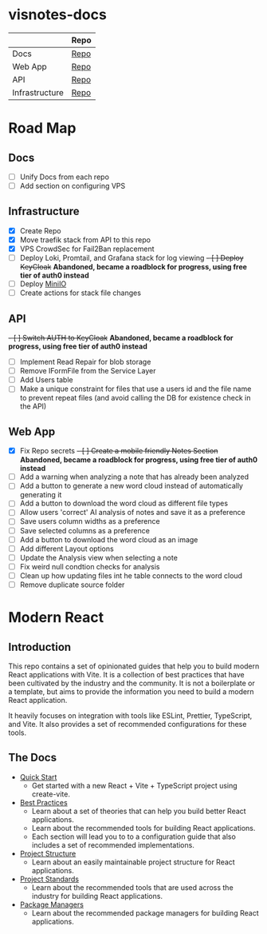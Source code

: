 # visnotes-docs

|     | Repo |
| -------- | ------- |
| Docs   | [Repo](https://github.com/VisNotes/.github)  |
| Web App | [Repo](https://github.com/JustinFay01/visnotes-react)     |
| API    | [Repo](https://github.com/JustinFay01/visnotes-api)  |
| Infrastructure | [Repo](https://github.com/VisNotes/visnotes-infrastructure) |

# Road Map

## Docs

- [ ] Unify Docs from each repo
- [ ] Add section on configuring VPS

## Infrastructure

 - [x] Create Repo
 - [x] Move traefik stack from API to this repo
 - [x] VPS CrowdSec for Fail2Ban replacement
 - [ ] Deploy Loki, Promtail, and Grafana stack for log viewing
 ~~- [ ] Deploy KeyCloak~~  **Abandoned, became a roadblock for progress, using free tier of auth0 instead**
 - [ ] Deploy [MiniIO](https://min.io/)
 - [ ] Create actions for stack file changes

## API

 ~~- [ ] Switch AUTH to KeyCloak~~ **Abandoned, became a roadblock for progress, using free tier of auth0 instead**
 - [ ] Implement Read Repair for blob storage
 - [ ] Remove IFormFile from the Service Layer
 - [ ] Add Users table
 - [ ] Make a unique constraint for files that use a users id and the file name to prevent repeat files (and avoid calling the DB for existence check in the API)

## Web App

 - [x] Fix Repo secrets
~~- [ ] Create a mobile friendly Notes Section~~ **Abandoned, became a roadblock for progress, using free tier of auth0 instead**
 - [ ] Add a warning when analyzing a note that has already been analyzed
 - [ ] Add a button to generate a new word cloud instead of automatically generating it
 - [ ] Add a button to download the word cloud as different file types
 - [ ] Allow users 'correct' AI analysis of notes and save it as a preference
 - [ ] Save users column widths as a preference
 - [ ] Save selected columns as a preference
 - [ ] Add a button to download the word cloud as an image
 - [ ] Add different Layout options
 - [ ] Update the Analysis view when selecting a note
 - [ ] Fix weird null condtion checks for analysis
 - [ ] Clean up how updating files int he table connects to the word cloud
 - [ ] Remove duplicate source folder
 
# Modern React

## Introduction

This repo contains a set of opinionated guides that help you to build modern React applications with Vite. It is a collection of best practices that have been cultivated by the industry and the community. It is not a boilerplate or a template, but aims to provide the information you need to build a modern React application.

It heavily focuses on integration with tools like ESLint, Prettier, TypeScript, and Vite. It also provides a set of recommended configurations for these tools.

## The Docs

- [Quick Start](../docs/react/quick-start.md)
    - Get started with a new React + Vite + TypeScript project using create-vite.
- [Best Practices](../docs/react/best-practices.md) 
    - Learn about a set of theories that can help you build better React applications.
    - Learn about the recommended tools for building React applications.
    - Each section will lead you to to a configuration guide that also includes a set of recommended implementations.
- [Project Structure](../docs/react/project-structure.md) 
    - Learn about an easily maintainable project structure for React applications.
- [Project Standards](../docs/react/project-standards.md) 
    - Learn about the recommended tools that are used across the industry for building React applications.
- [Package Managers](../docs/react/package-managers.md) 
    - Learn about the recommended package managers for building React applications.
